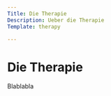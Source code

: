 ```yaml
---
Title: Die Therapie
Description: Ueber die Therapie
Template: therapy

---
```


# Die Therapie

Blablabla
